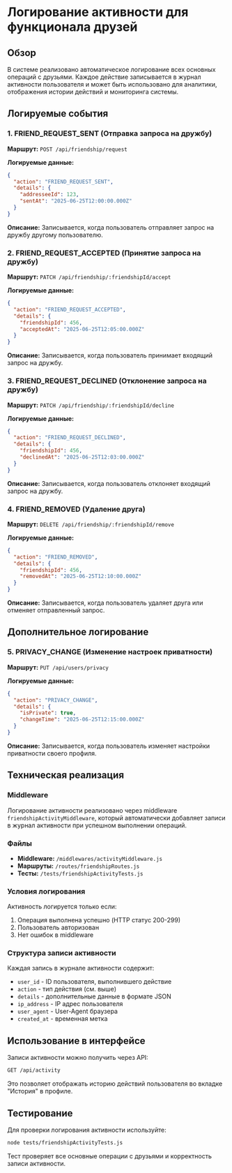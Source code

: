 # Логирование активности для функционала друзей

## Обзор

В системе реализовано автоматическое логирование всех основных операций с друзьями. Каждое действие записывается в журнал активности пользователя и может быть использовано для аналитики, отображения истории действий и мониторинга системы.

## Логируемые события

### 1. FRIEND_REQUEST_SENT (Отправка запроса на дружбу)

**Маршрут:** `POST /api/friendship/request`

**Логируемые данные:**

```json
{
  "action": "FRIEND_REQUEST_SENT",
  "details": {
    "addresseeId": 123,
    "sentAt": "2025-06-25T12:00:00.000Z"
  }
}
```

**Описание:** Записывается, когда пользователь отправляет запрос на дружбу другому пользователю.

### 2. FRIEND_REQUEST_ACCEPTED (Принятие запроса на дружбу)

**Маршрут:** `PATCH /api/friendship/:friendshipId/accept`

**Логируемые данные:**

```json
{
  "action": "FRIEND_REQUEST_ACCEPTED",
  "details": {
    "friendshipId": 456,
    "acceptedAt": "2025-06-25T12:05:00.000Z"
  }
}
```

**Описание:** Записывается, когда пользователь принимает входящий запрос на дружбу.

### 3. FRIEND_REQUEST_DECLINED (Отклонение запроса на дружбу)

**Маршрут:** `PATCH /api/friendship/:friendshipId/decline`

**Логируемые данные:**

```json
{
  "action": "FRIEND_REQUEST_DECLINED",
  "details": {
    "friendshipId": 456,
    "declinedAt": "2025-06-25T12:03:00.000Z"
  }
}
```

**Описание:** Записывается, когда пользователь отклоняет входящий запрос на дружбу.

### 4. FRIEND_REMOVED (Удаление друга)

**Маршрут:** `DELETE /api/friendship/:friendshipId/remove`

**Логируемые данные:**

```json
{
  "action": "FRIEND_REMOVED",
  "details": {
    "friendshipId": 456,
    "removedAt": "2025-06-25T12:10:00.000Z"
  }
}
```

**Описание:** Записывается, когда пользователь удаляет друга или отменяет отправленный запрос.

## Дополнительное логирование

### 5. PRIVACY_CHANGE (Изменение настроек приватности)

**Маршрут:** `PUT /api/users/privacy`

**Логируемые данные:**

```json
{
  "action": "PRIVACY_CHANGE",
  "details": {
    "isPrivate": true,
    "changeTime": "2025-06-25T12:15:00.000Z"
  }
}
```

**Описание:** Записывается, когда пользователь изменяет настройки приватности своего профиля.

## Техническая реализация

### Middleware

Логирование активности реализовано через middleware `friendshipActivityMiddleware`, который автоматически добавляет записи в журнал активности при успешном выполнении операций.

### Файлы

- **Middleware:** `/middlewares/activityMiddleware.js`
- **Маршруты:** `/routes/friendshipRoutes.js`
- **Тесты:** `/tests/friendshipActivityTests.js`

### Условия логирования

Активность логируется только если:

1. Операция выполнена успешно (HTTP статус 200-299)
2. Пользователь авторизован
3. Нет ошибок в middleware

### Структура записи активности

Каждая запись в журнале активности содержит:

- `user_id` - ID пользователя, выполнившего действие
- `action` - тип действия (см. выше)
- `details` - дополнительные данные в формате JSON
- `ip_address` - IP адрес пользователя
- `user_agent` - User-Agent браузера
- `created_at` - временная метка

## Использование в интерфейсе

Записи активности можно получить через API:

```bash
GET /api/activity
```

Это позволяет отображать историю действий пользователя во вкладке "История" в профиле.

## Тестирование

Для проверки логирования активности используйте:

```bash
node tests/friendshipActivityTests.js
```

Тест проверяет все основные операции с друзьями и корректность записи активности.
